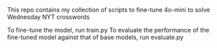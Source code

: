 This repo contains my collection of scripts to fine-tune 4o-mini to solve Wednesday NYT crosswords

To fine-tune the model, run train.py
To evaluate the performance of the fine-tuned model against that of base models, run evaluate.py
